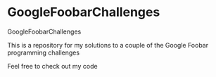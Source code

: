 # GoogleFoobarChallenges
GoogleFoobarChallenges

This is a repository for my solutions to a couple of the Google Foobar programming challenges

Feel free to check out my code
